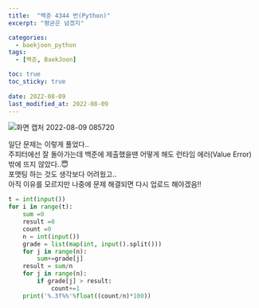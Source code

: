 ```yaml
---
title:  "백준 4344 번(Python)"
excerpt: "평균은 넘겠지"

categories:
  - baekjoon_python
tags:
  - [백준, BaekJoon]

toc: true
toc_sticky: true
 
date: 2022-08-09
last_modified_at: 2022-08-09
---
```


![화면 캡처 2022-08-09 085720](https://user-images.githubusercontent.com/106606698/183534391-2914a2b5-47d1-4c2a-a81c-300756cb4f28.png)
 
일단 문제는 이렇게 풀었다..  
주피터에선 잘 돌아가는데 백준에 제출했을땐 어떻게 해도 런타임 에러(Value Error) 밖에 뜨지 않았다..😇  
포맷팅 하는 것도 생각보다 어려웠고..  
아직 이유를 모르지만 나중에 문제 해결되면 다시 업로드 해야겠음!!

```python
t = int(input())
for i in range(t):
    sum =0
    result =0
    count =0
    n = int(input())
    grade = list(map(int, input().split()))
    for j in range(n):
        sum+=grade[j]
    result = sum/n
    for j in range(n):
        if grade[j] > result:
            count+=1
    print('%.3f%%'%float((count/n)*100))
```  